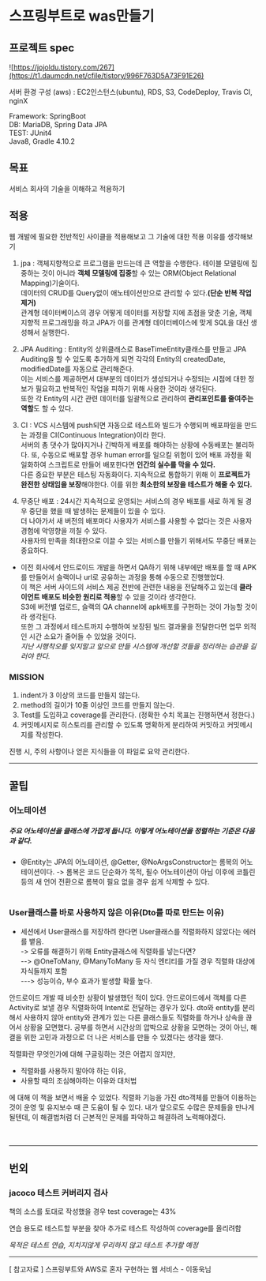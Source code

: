 # 스프링부트로 was만들기

## 프로젝트 spec
 ![https://jojoldu.tistory.com/267](https://t1.daumcdn.net/cfile/tistory/996F763D5A73F91E26)


서버 환경 구성 (aws) : EC2인스턴스(ubuntu), RDS, S3, CodeDeploy, Travis CI, nginX
<br> 

 Framework: SpringBoot <br>
 DB: MariaDB, Spring Data JPA <br>
 TEST: JUnit4 <br>
 Java8, Gradle 4.10.2
 

## 목표
서비스 회사의 기술을 이해하고 적용하기


## 적용
 웹 개발에 필요한 전반적인 사이클을 적용해보고 그 기술에 대한 적용 이유를 생각해보기
 1. jpa : 객체지향적으로 프로그램을 만드는데 큰 역할을 수행한다. 테이블 모델링에 집중하는 것이 아니라 **객체 모델링에 집중**할 수 있는 ORM(Object Relational Mapping)기술이다.<br> 
 데이터의 CRUD를 Query없이 애노테이션만으로 관리할 수 있다.**(단순 반복 작업 제거)**<br>
 관계형 데이터베이스의 경우 어떻게 데이터를 저장할 지에 초점을 맞춘 기술, 객체지향적 프로그래밍을 하고 JPA가 이를 관계형 데이터베이스에 맞게 SQL을 대신 생성해서 실행한다.<br>
 
 2. JPA Auditing : Entity의 상위클래스로 BaseTimeEntity클래스를 만들고 JPA Auditing을 할 수 있도록 추가하게 되면 각각의 Entity의 createdDate, modifiedDate를 자동으로 관리해준다.<br>
 이는 서비스를 제공하면서 대부분의 데이터가 생성되거나 수정되는 시점에 대한 정보가 필요하고 반복적인 작업을 피하기 위해 사용한 것이라 생각된다. <br>또한 각 Entity의 시간 관련 데이터를 일괄적으로 관리하여 **관리포인트를 줄여주는 역할**도 할 수 있다. <br>
 
 3. CI : VCS 시스템에 push되면 자동으로 테스트와 빌드가 수행되며 배포파일을 만드는 과정을 CI(Continuous Integration)이라 한다.<br> 서버의 총 댓수가 많아지거나 긴박하게 배포를 해야하는 상황에 수동배포는 불리하다. 또, 수동으로 배포할 경우 human error를 일으킬 위험이 있어 배포 과정을 획일화하여 스크립트로 만들어 배포한다면 **인간의 실수를 막을 수 있다.**<br> 다른 중요한 부분은 테스팅 자동화이다. 지속적으로 통합하기 위해 이 **프로젝트가 완전한 상태임을 보장**해야한다. 이를 위한 **최소한의 보장을 테스트가 해줄 수 있다.**<br>
 
 4. 무중단 배포 : 24시간 지속적으로 운영되는 서비스의 경우 배포를 새로 하게 될 경우 중단을 했을 때 발생하는 문제들이 있을 수 있다.<br> 더 나아가서 새 버전의 배포마다 사용자가 서비스를 사용할 수 없다는 것은 사용자 경험에 악영향을 끼칠 수 있다. <br>사용자의 만족을 최대한으로 이끌 수 있는 서비스를 만들기 위해서도 무중단 배포는 중요하다.
 
 - 이전 회사에서 안드로이드 개발을 하면서 QA하기 위해 내부에만 배포를 할 때 APK를 만들어서 슬랙이나 url로 공유하는 과정을 통해 수동으로 진행했었다.<br> 이 책은 서버 사이드의 서비스 제공 전반에 관련한 내용을 전달해주고 있는데 **클라이언트 배포도 비슷한 원리로 적용**할 수 있을 것이라 생각한다.<br> S3에 버전별 업로드, 슬랙의 QA channel에 apk배포를 구현하는 것이 가능할 것이라 생각된다.<br> 또한 그 과정에서 테스트까지 수행하여 보장된 빌드 결과물을 전달한다면 업무 외적인 시간 소요가 줄어들 수 있었을 것이다. <br>*지난 시행착오를 잊지말고 앞으로 만들 시스템에 개선할 것들을 정리하는 습관을 길러야 한다.*
 
 
### MISSION
1. indent가 3 이상의 코드를 만들지 않는다.
2. method의 길이가 10줄 이상인 코드를 만들지 않는다.
3. Test를 도입하고 coverage를 관리한다. (정확한 수치 목표는 진행하면서 정한다.)
4. 커밋메시지로 히스토리를 관리할 수 있도록 명확하게 분리하여 커밋하고 커밋메시지를 작성한다.


진행 시, 주의 사항이나 얻은 지식들을 이 파일로 요약 관리한다.

<hr>

## 꿀팁

### 어노테이션
##### 주요 어노테이션을 클래스에 가깝게 둡니다. 이렇게 어노테이션을 정렬하는 기준은 다음과 같다.
- @Entity는 JPA의 어노테이션, @Getter, @NoArgsConstructor는 롬복의 어노테이션이다. -> 롬복은 코드 단순화가 목적, 필수 어노테이션이 아님
이후에 코틀린 등의 새 언어 전환으로 롬복이 필요 없을 경우 쉽게 삭제할 수 있다.
<br><br>

### User클래스를 바로 사용하지 않은 이유(Dto를 따로 만드는 이유)
- 세션에서 User클래스를 저장하려 한다면 User클래스를 직렬화하지 않았다는 에러를 뱉음.<br>
-> 오류를 해결하기 위해 Entity클래스에 직렬화를 넣는다면? <br>
--> @OneToMany, @ManyToMany 등 자식 엔티티를 가질 경우 직렬화 대상에 자식들까지 포함 <br>
---> 성능이슈, 부수 효과가 발생할 확률 높다.

안드로이드 개발 때 비슷한 상황이 발생했던 적이 있다. 
안드로이드에서 객체를 다른 Activity로 보낼 경우 직렬화하여 Intent로 전달하는 경우가 있다.
dto와 entity를 분리해서 사용하지 않아 entity와 관계가 있는 다른 클래스들도 직렬화를 하거나 상속을 끊어서 상황을 모면했다.
공부를 하면서 시간상의 압박으로 상황을 모면하는 것이 아닌, 해결을 위한 고민과 과정으로 더 나은 서비스를 만들 수 있겠다는 생각을 했다. 

직렬화란 무엇인가에 대해 구글링하는 것은 어렵지 않지만, 
* 직렬화를 사용하지 말아야 하는 이유, 
* 사용할 때의 조심해야하는 이유와 대처법

에 대해 이 책을 보면서 배울 수 있었다.
 직렬화 기능을 가진 dto객체를 만들어 이용하는 것이 운영 및 유지보수 때 큰 도움이 될 수 있다.
 내가 앞으로도 수많은 문제들을 만나게 될텐데, 이 해결법처럼 더 근본적인 문제를 파악하고 해결하려 노력해야겠다.
<br>
<br>
<br>
<hr>

## 번외

### jacoco 테스트 커버리지 검사

책의 소스를 토대로 작성했을 경우 test coverage는 43%

연습 용도로 테스트할 부분을 찾아 추가로 테스트 작성하여 coverage를 올리려함

_목적은 테스트 연습, 지치지않게 무리하지 않고 테스트 추가할 예정_


<hr>
[ 참고자료 ] 스프링부트와 AWS로 혼자 구현하는 웹 서비스 - 이동욱님
